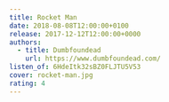 ```yaml
---
title: Rocket Man
date: 2018-08-08T12:00:00+0100
release: 2017-12-12T12:00:00+0000
authors:
  - title: Dumbfoundead
    url: https://www.dumbfoundead.com/
listen_of: 6HdeItk32sBZ0FLJTU5V53
cover: rocket-man.jpg
rating: 4
---
```

